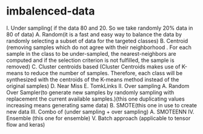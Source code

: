 # imbalenced-data


I.	Under sampling( if the data 80 and 20. So we take randomly 20% data in 80 of data)
A.	Random(it is a fast and easy way to balance the data by randomly selecting a subset of data for the targeted classes)
B.	Centroid (removing samples which do not agree  with their neighborhood . For each sample in the class to be under-sampled, the nearest-neighbors are computed and if the selection criterion is not fulfilled, the sample is removed)
C.	Cluster centroids based (Cluster Centroids makes use of K-means to reduce the number of samples. Therefore, each class will be synthesized with the centroids of the K-means method instead of the original samples)
D.	Near Miss
E.	TomkLinks
II.	Over sampling
A.	Random Over Sampler(to generate new samples by randomly sampling with replacement the current available samples.)(this one duplicating values increasing means generating same data)
B.	SMOTE(this one in use to create new data
III.	Combo of (under sampling + over sampling)
A.	SMOTEENN
IV.	Ensemble (this one for ensemble)
V.	Batch approach (applicable to  tensor flow and keras)

